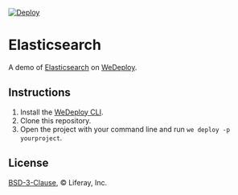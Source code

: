 [![Deploy](https://cdn.wedeploy.com/images/deploy.svg)](https://console.wedeploy.com/deploy?repo=https://github.com/wedeploy-examples/elasticsearch-example)

# Elasticsearch

A demo of [Elasticsearch](https://hub.docker.com/_/elasticsearch/) on [WeDeploy](https://wedeploy.com/).

## Instructions

1. Install the [WeDeploy CLI](https://wedeploy.com/docs/intro/using-the-command-line/).
2. Clone this repository.
3. Open the project with your command line and run `we deploy -p yourproject`.

## License

[BSD-3-Clause](./LICENSE.md), © Liferay, Inc.
